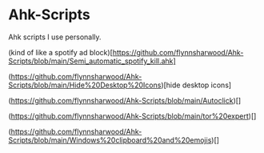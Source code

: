 # Ahk-Scripts

Ahk scripts I use personally.

(kind of like a spotify ad block)[https://github.com/flynnsharwood/Ahk-Scripts/blob/main/Semi_automatic_spotify_kill.ahk]

(https://github.com/flynnsharwood/Ahk-Scripts/blob/main/Hide%20Desktop%20Icons)[hide desktop icons]

(https://github.com/flynnsharwood/Ahk-Scripts/blob/main/Autoclick)[]

(https://github.com/flynnsharwood/Ahk-Scripts/blob/main/tor%20expert)[]

(https://github.com/flynnsharwood/Ahk-Scripts/blob/main/Windows%20clipboard%20and%20emojis)[]
